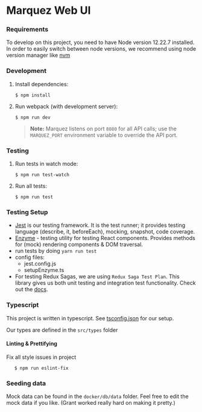 # Marquez Web UI

### Requirements

To develop on this project, you need to have Node version 12.22.7 installed. In order to easily switch between node versions, we recommend using node version manager like [nvm](https://github.com/nvm-sh/nvm/blob/master/README.md)

### Development

1. Install dependencies:

   ```
   $ npm install
   ```

2. Run webpack (with development server):

   ```
   $ npm run dev
   ```

   > **Note:** Marquez listens on port `8080` for all API calls; use the `MARQUEZ_PORT` environment variable to  override the API port.

### Testing

1. Run tests in watch mode:

   ```
   $ npm run test-watch
   ```

2. Run all tests:

   ```
   $ npm run test
   ```

### Testing Setup

- [Jest](https://jestjs.io/en/) is our testing framework. It is the test runner; it provides testing language (describe, it, beforeEach), mocking, snapshot, code coverage.
- [Enzyme](https://github.com/airbnb/enzyme) - testing utility for testing React components. Provides methods for (mock) rendering components & DOM traversal.
- run tests by doing `yarn run test`
- config files:
  - jest.config.js
  - setupEnzyme.ts
- For testing Redux Sagas, we are using `Redux Saga Test Plan`. This library gives us both unit testing and integration test functionality. Check out the [docs](http://redux-saga-test-plan.jeremyfairbank.com/).

### Typescript

This project is written in typescript. See [tsconfig.json](tsconfig.json) for our setup.

Our types are defined in the `src/types` folder

#### Linting & Prettifying

Fix all style issues in project
```
   $ npm run eslint-fix
```

### Seeding data

Mock data can be found in the `docker/db/data` folder.
Feel free to edit the mock data if you like. (Grant worked really hard on making it pretty.)
